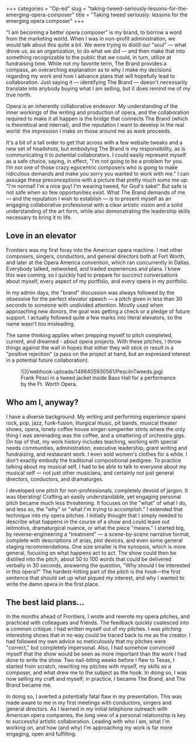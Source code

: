 +++
categories = "Op-ed"
slug = "taking-tweed-seriously-lessons-for-the-emerging-opera-composer"
title = "Taking tweed seriously: lessons for the emerging opera composer"
+++

"I am becoming a better opera composer" is my brand, to borrow a word from the marketing world. When I was in non-profit administration, we would talk about this quite a bit. We were trying to distill our "soul" — what drove us, as an organization, to do what we did — and then make that into something recognizable to the public that we could, in turn, utilize at fundraising time.  While not my favorite term, The Brand provides a compass, an overarching explanation as to why I make my decisions regarding my work and how I advance plans that will hopefully lead to collaboration. Just saying it — identifying The Brand — doesn't necessarily translate into anybody buying what I am selling, but it does remind me of my true north.

Opera is an inherently collaborative endeavor. My understanding of the inner workings of the writing and production of opera, and the collaboration required to make it all happen is the bridge that connects The Brand (which is theoretical and internal), and the reputation I want to develop in the real world: the impression I make on those around me as work proceeds.

It's a bit of a tall order to get that across with a few website tweaks and a new set of headshots, but embodying The Brand is my responsibility, as is communicating it to potential collaborators.  I could easily represent myself as a safe choice, saying, in effect, "I'm not going to be a problem for you. I’m not one of those crazy egocentric composers who is going to make ridiculous demands and make you sorry you wanted to work with me." I can assuage these preconceptions with a picture that pretty much sums me up: "I'm normal!  I'm a nice guy! I'm wearing tweed, for God's sake!" But safe is not safe when so few opportunities exist. What The Brand demands of me — and the reputation I wish to establish — is to present myself as an engaging collaborative professional with a clear artistic vision and a solid understanding of the art form, while also demonstrating the leadership skills necessary to bring it to life.

## Love in an elevator

Frontiers was my first foray into the American opera machine. I met other composers, singers, conductors, and general directors both at Fort Worth, and later at the Opera America convention, which ran concurrently in Dallas. Everybody talked, networked, and traded experiences and plans. I knew this was coming, so I quickly had to prepare for succinct conversations about myself, every aspect of my portfolio, and every opera in my portfolio.

In my admin days, the "brand" discussion was always followed by the obsessive for the perfect elevator speech — a pitch given in less than 30 seconds to someone with undivided attention. Mostly used when approaching new donors, the goal was getting a check or a pledge of future support.  I actually followed quite a few marks into literal elevators, so the name wasn’t too misleading.

The same thinking applies when prepping myself to pitch completed, current, and dreamed - about opera projects. With these pitches, I throw things against the wall in hopes that either they will stick or result in a "positive rejection" (a pass on the project at hand, but an expressed interest in a potential future collaboration).

<figure data-type="image">
![](/webhook-uploads/1498405930561/PesciInTweeds.jpg)
<figcaption>Frank Pesci in a tweed jacket inside Bass Hall for a performance by the Ft. Worth Opera.</figcaption>
</figure>

## Who am I, anyway?

I have a diverse background. My writing and performing experience spans rock, pop, jazz, funk-fusion, liturgical music, pit bands, musical theater shows, opera, lonely coffee house singer-songwriter stints where the only thing I was serenading was the coffee, and a smattering of orchestra gigs. On top of that, my work history includes teaching, working with special needs communities, administration, executive leadership, grant writing and fundraising, and restaurant work. I even sold women's clothes for a while. I don't exactly embody the traditional compositional pedigree. To practice talking about my musical self, I had to be able to talk to everyone about my musical self — not just other musicians, and certainly not just general directors, conductors, and dramaturges.

I developed one pitch for non-professionals, completely devoid of jargon. It was liberating! Crafting an easily understandable, yet engaging personal pitch became much less threatening. It focuses on the "what" of what I do, and less so, the "why" or "what I'm trying to accomplish." I extended that technique into my opera pitches. I initially thought that I simply needed to describe what happens in the course of a show and could leave out leitmotivs, dramaturgical nuance, or what the piece "means." I started big, by reverse-engineering a "treatment" — a scene-by-scene narrative format, complete with descriptions of arias, plot devices, and even some general staging recommendations. One size smaller is the synopsis, which is more general, focusing on what happens act to act. The show could then be distilled into the pitch, about 50 to 100 words that could be delivered verbally in 30 seconds, answering the question, "Why should I be interested in this opera?" The hardest-hitting part of the pitch is the hook—the first sentence that should set up what piqued my interest, and why I wanted to write the damn opera in the first place.

## The best laid plans…

In the months ahead of Frontiers, I wrote and rewrote my opera pitches, and practiced with colleagues and friends. The feedback quickly coalesced into a common critique: I had written myself out of my pitches. I was pitching interesting shows that in no way could be traced back to me as the creator. I had followed my own advice so meticulously that my pitches were "correct," but completely impersonal.  Also, I had somehow convinced myself that the show would be seen as more important than the work I had done to write the show. Two nail-biting weeks before I flew to Texas, I started from scratch, rewriting my pitches with myself, my skills as a composer, and what drew me to the subject as the hook. In doing so, I was now selling my craft and myself; in practice, I became The Brand, and The Brand became me.

In doing so, I averted a potentially fatal flaw in my presentation. This was made aware to me in my first meetings with conductors, singers and general directors. As I learned in my initial telephone outreach with American opera companies, the long view of a personal relationship is key to successful artistic collaboration. Leading with who I am, what I'm working on, and how (and why) I'm approaching my work is far more engaging, open and fulfilling.
